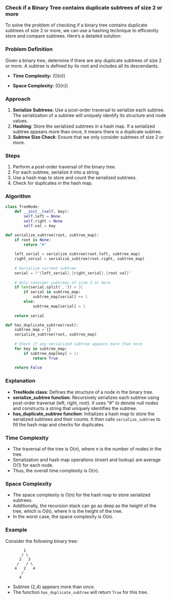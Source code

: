 ### Check if a Binary Tree contains duplicate subtrees of size 2 or more

To solve the problem of checking if a binary tree contains duplicate subtrees of size 2 or more, we can use a hashing technique to efficiently store and compare subtrees. Here’s a detailed solution:

### Problem Definition
Given a binary tree, determine if there are any duplicate subtrees of size 2 or more. A subtree is defined by its root and includes all its descendants.

- **Time Complexity:** \(O(n)\)

- **Space Complexity:** \(O(n)\)

### Approach
1. **Serialize Subtrees**: Use a post-order traversal to serialize each subtree. The serialization of a subtree will uniquely identify its structure and node values.
2. **Hashing**: Store the serialized subtrees in a hash map. If a serialized subtree appears more than once, it means there is a duplicate subtree.
3. **Subtree Size Check**: Ensure that we only consider subtrees of size 2 or more.

### Steps
1. Perform a post-order traversal of the binary tree.
2. For each subtree, serialize it into a string.
3. Use a hash map to store and count the serialized subtrees.
4. Check for duplicates in the hash map.

### Algorithm
```python
class TreeNode:
    def __init__(self, key):
        self.left = None
        self.right = None
        self.val = key

def serialize_subtree(root, subtree_map):
    if root is None:
        return "#"
    
    left_serial = serialize_subtree(root.left, subtree_map)
    right_serial = serialize_subtree(root.right, subtree_map)
    
    # Serialize current subtree
    serial = f"{left_serial},{right_serial},{root.val}"
    
    # Only consider subtrees of size 2 or more
    if len(serial.split(',')) > 3:
        if serial in subtree_map:
            subtree_map[serial] += 1
        else:
            subtree_map[serial] = 1
    
    return serial

def has_duplicate_subtree(root):
    subtree_map = {}
    serialize_subtree(root, subtree_map)
    
    # Check if any serialized subtree appears more than once
    for key in subtree_map:
        if subtree_map[key] > 1:
            return True
    
    return False
```

### Explanation
- **TreeNode class**: Defines the structure of a node in the binary tree.
- **serialize_subtree function**: Recursively serializes each subtree using post-order traversal (left, right, root). It uses "#" to denote null nodes and constructs a string that uniquely identifies the subtree.
- **has_duplicate_subtree function**: Initializes a hash map to store the serialized subtrees and their counts. It then calls `serialize_subtree` to fill the hash map and checks for duplicates.

### Time Complexity
- The traversal of the tree is O(n), where n is the number of nodes in the tree.
- Serialization and hash map operations (insert and lookup) are average O(1) for each node.
- Thus, the overall time complexity is O(n).

### Space Complexity
- The space complexity is O(n) for the hash map to store serialized subtrees.
- Additionally, the recursion stack can go as deep as the height of the tree, which is O(h), where h is the height of the tree.
- In the worst case, the space complexity is O(n).

### Example
Consider the following binary tree:
```
        1
       / \
      2   3
     /   / \
    4   2   4
       /
      4
```
- Subtree (2,4) appears more than once.
- The function `has_duplicate_subtree` will return `True` for this tree.